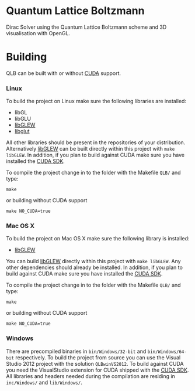 # Quantum Lattice Boltzmann

Dirac Solver using the Quantum Lattice Boltzmann scheme and 3D visualisation with OpenGL.

# Building

QLB can be built with or without [CUDA][cudasdk] support.

### Linux

To build the project on Linux make sure the following libraries are installed:
- libGL
- libGLU
- [libGLEW][libGLEW]
- [libglut][libglut]

All other libraries should be present in the repositories of your distribution. Alternatively [libGLEW][libGLEW] can be built directly within this project with `make libGLEW`. In addition, if you plan to build against CUDA make sure you have installed the [CUDA SDK][cudasdk].

To compile the project change in to the folder with the Makefile `QLB/` and type:

`make`

or building without CUDA support

`make NO_CUDA=true`

### Mac OS X

To build the project on Mac OS X make sure the following library is installed:
- [libGLEW][libGLEW] 

You can build [libGLEW][libGLEW] directly within this project with `make libGLEW`. Any other dependencies should already be installed. In addition, if you plan to build against CUDA make sure you have installed the [CUDA SDK][cudasdk].

To compile the project change in to the folder with the Makefile `QLB/` and type:

`make`

or building without CUDA support

`make NO_CUDA=true`

### Windows

There are precompiled binaries in `bin/Windows/32-bit` and `bin/Windows/64-bit` respectively.
To build the project from source you can use the Visual Studio 2012 project with the solution `QLBwinVS2012`.
To build against CUDA you need the VisualStudio extension for CUDA shipped with the [CUDA SDK][cudasdk].
All libraries and headers needed during the compilation are residing in `inc/Windows/` and `lib/Windows/`.

[libGLEW]: http://glew.sourceforge.net/
[libglut]: http://freeglut.sourceforge.net/
[cudasdk]: https://developer.nvidia.com/cuda-downloads
